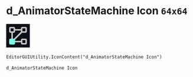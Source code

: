 # d_AnimatorStateMachine Icon `64x64`
<img src="/img/d_AnimatorStateMachine%20Icon.png" width=64 height=64>

``` CSharp
EditorGUIUtility.IconContent("d_AnimatorStateMachine Icon")
```
```
d_AnimatorStateMachine Icon
```
